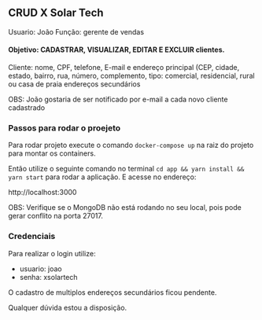 ## CRUD X Solar Tech

Usuario: João 
Função: gerente de vendas

#### Objetivo: CADASTRAR, VISUALIZAR, EDITAR E EXCLUIR clientes.

Cliente: 
    nome, 
    CPF, 
    telefone, 
    E-mail e 
    endereço principal
        (CEP, 
        cidade, 
        estado, 
        bairro, 
        rua, 
        número, 
        complemento,
        tipo: comercial, residencial, rural ou casa de praia
    endereços secundários

OBS: João gostaria de ser notificado por e-mail a cada novo cliente cadastrado

### Passos para rodar o proejeto
Para rodar projeto execute o comando  ```docker-compose up``` na raiz do projeto para montar os containers.

Então utilize o seguinte comando no terminal ```cd app && yarn install && yarn start``` para rodar a aplicação. E acesse no endereço:

http://localhost:3000

OBS: Verifique se o MongoDB não está rodando no seu local, pois pode gerar conflito na porta 27017.

### Credenciais 

Para realizar o login utilize:
+ usuario: joao
+ senha: xsolartech

O cadastro de multiplos endereços secundários ficou pendente.

Qualquer dúvida estou a disposição.


